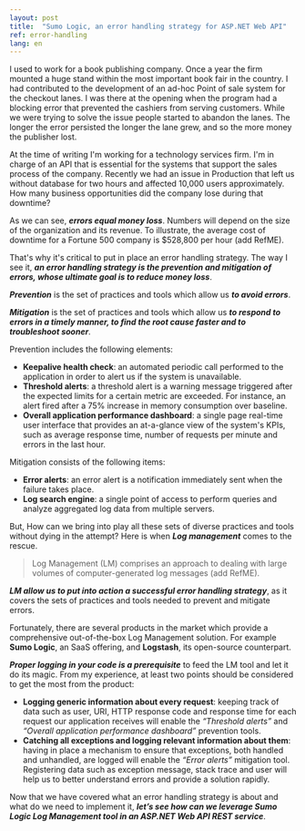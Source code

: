 ```yaml
---
layout: post
title:  "Sumo Logic, an error handling strategy for ASP.NET Web API"
ref: error-handling
lang: en
---
```


I used to work for a book publishing company. Once a year the firm mounted a huge stand within the most important book fair in the country. I had contributed to the development of an ad-hoc Point of sale system for the checkout lanes. I was there at the opening when the program had a blocking error that prevented the cashiers from serving customers. While we were trying to solve the issue people started to abandon the lanes. The longer the error persisted the longer the lane grew, and so the more money the publisher lost.

At the time of writing I'm working for a technology services firm. I'm in charge of an API that is essential for the systems that support the sales process of the company. Recently we had an issue in Production that left us without database for two hours and affected 10,000 users approximately. How many business opportunities did the company lose during that downtime?

As we can see, *__errors equal money loss__*. Numbers will depend on the size of the organization and its revenue. To illustrate, the average cost of downtime for a Fortune 500 company is $528,800 per hour (add RefME).

That's why it's critical to put in place an error handling strategy. The way I see it, *__an error handling strategy is the prevention and mitigation of errors, whose ultimate goal is to reduce money loss__*.

*__Prevention__* is the set of practices and tools which allow us *__to avoid errors__*.

*__Mitigation__* is the set of practices and tools which allow us *__to respond to errors in a timely manner, to find the root cause faster and to troubleshoot sooner__*.

Prevention includes the following elements:

* **Keepalive health check**: an automated periodic call performed to the application in order to alert us if the system is unavailable.
* **Threshold alerts**: a threshold alert is a warning message triggered after the expected limits for a certain metric are exceeded. For instance, an alert fired after a 75% increase in memory consumption over baseline.
* **Overall application performance dashboard**: a single page real-time user interface that provides an at-a-glance view of the system's KPIs, such as average response time, number of requests per minute and errors in the last hour.

Mitigation consists of the following items:

* **Error alerts**: an error alert is a notification immediately sent when the failure takes place.
* **Log search engine**: a single point of access to perform queries and analyze aggregated log data from multiple servers.

But, How can we bring into play all these sets of diverse practices and tools without dying in the attempt? Here is when *__Log management__* comes to the rescue.

> Log Management (LM) comprises an approach to dealing with large volumes of computer-generated log messages (add RefME).

*__LM allow us to put into action a successful error handling strategy__*, as it covers the sets of practices and tools needed to prevent and mitigate errors.

Fortunately, there are several products in the market which provide a comprehensive out-of-the-box Log Management solution. For example **Sumo Logic**, an SaaS offering, and **Logstash**, its open-source counterpart.

*__Proper logging in your code is a prerequisite__* to feed the LM tool and let it do its magic. From my experience, at least two points should be considered to get the most from the product:

* **Logging generic information about every request**: keeping track of data such as user, URI, HTTP response code and response time for each request our application receives will enable the *_“Threshold alerts”_* and *_“Overall application performance dashboard”_* prevention tools.
* **Catching all exceptions and logging relevant information about them**: having in place a mechanism to ensure that exceptions, both handled and unhandled, are logged will enable the *_“Error alerts”_* mitigation tool. Registering data such as exception message, stack trace and user will help us to better understand errors and provide a solution rapidly.

Now that we have covered what an error handling strategy is about and what do we need to implement it, *__let’s see how can we leverage Sumo Logic Log Management tool in an ASP.NET Web API REST service__*.
